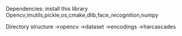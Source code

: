 Dependencies:
install this library
Opencv,imutils,pickle,os,cmake,dlib,face_recognition,numpy

Directory structure
->opencv
    ->dataset
    ->encodings
    ->harcascades